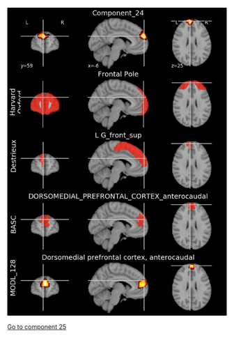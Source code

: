 


![24](preliminary/24.jpg "Component 24")

[Go to component 25](https://parietal-inria.github.io/MODL_atlas/512/25 "Component 25")